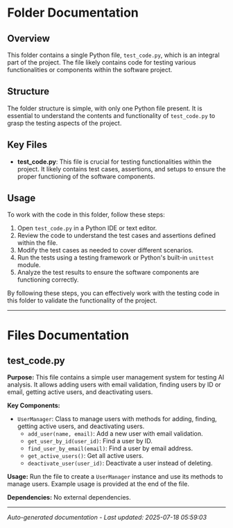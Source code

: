 # Folder Documentation

## Overview
This folder contains a single Python file, `test_code.py`, which is an integral part of the project. The file likely contains code for testing various functionalities or components within the software project.

## Structure
The folder structure is simple, with only one Python file present. It is essential to understand the contents and functionality of `test_code.py` to grasp the testing aspects of the project.

## Key Files
- **test_code.py**: This file is crucial for testing functionalities within the project. It likely contains test cases, assertions, and setups to ensure the proper functioning of the software components.

## Usage
To work with the code in this folder, follow these steps:
1. Open `test_code.py` in a Python IDE or text editor.
2. Review the code to understand the test cases and assertions defined within the file.
3. Modify the test cases as needed to cover different scenarios.
4. Run the tests using a testing framework or Python's built-in `unittest` module.
5. Analyze the test results to ensure the software components are functioning correctly.

By following these steps, you can effectively work with the testing code in this folder to validate the functionality of the project.

---

# Files Documentation

## test_code.py

**Purpose:** This file contains a simple user management system for testing AI analysis. It allows adding users with email validation, finding users by ID or email, getting active users, and deactivating users.

**Key Components:**
- `UserManager`: Class to manage users with methods for adding, finding, getting active users, and deactivating users.
  - `add_user(name, email)`: Add a new user with email validation.
  - `get_user_by_id(user_id)`: Find a user by ID.
  - `find_user_by_email(email)`: Find a user by email address.
  - `get_active_users()`: Get all active users.
  - `deactivate_user(user_id)`: Deactivate a user instead of deleting.

**Usage:** Run the file to create a `UserManager` instance and use its methods to manage users. Example usage is provided at the end of the file.

**Dependencies:** No external dependencies.

---
*Auto-generated documentation - Last updated: 2025-07-18 05:59:03*
